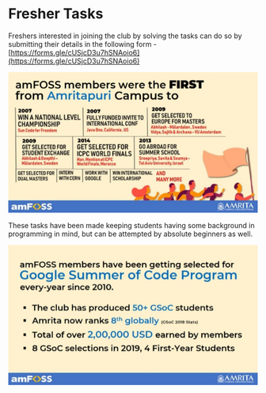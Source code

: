 # Fresher Tasks

Freshers interested in joining the club by solving the tasks can do so by submitting their details in the following form - [https://forms.gle/cUSjcD3u7hSNAoio6](https://forms.gle/cUSjcD3u7hSNAoio6)

![](../.gitbook/assets/image%20%284%29.png)

These tasks have been made keeping students having some background in programming in mind, but can be attempted by absolute beginners as well.

![](../.gitbook/assets/image%20%286%29.png)

